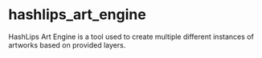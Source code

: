# hashlips_art_engine
HashLips Art Engine is a tool used to create multiple different instances of artworks based on provided layers.

